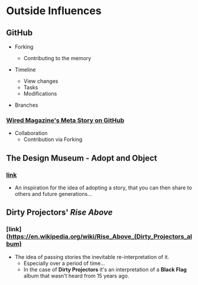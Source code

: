 # Outside Influences
## GitHub
- Forking
	- Contributing to the memory

- Timeline
	- View changes
	- Tasks
	- Modifications

- Branches

### [Wired Magazine's Meta Story on GitHub](http://www.wired.com/2012/02/github-revisited/)
- Collaboration
	- Contribution via Forking

## The Design Museum - Adopt and Object
### [link](http://designmuseum.org/adopt)
- An inspiration for the idea of adopting a story, that you can then share to others and future generations...


## **Dirty Projectors'** *Rise Above*
### [link](https://en.wikipedia.org/wiki/Rise_Above_(Dirty_Projectors_album)
- The idea of passing stories the inevitable re-interpretation of it.
	- Especially over a period of time...
	- In the case of **Dirty Projectors** it's an interpretation of a **Black Flag** album that wasn't heard from 15 years ago.

